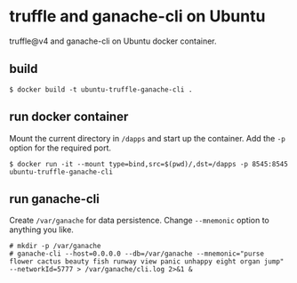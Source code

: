 # truffle and ganache-cli on Ubuntu

truffle@v4 and ganache-cli on Ubuntu docker container.

## build

```
$ docker build -t ubuntu-truffle-ganache-cli .
```

## run docker container

Mount the current directory in `/dapps` and start up the container.
Add the `-p` option for the required port.

```
$ docker run -it --mount type=bind,src=$(pwd)/,dst=/dapps -p 8545:8545 ubuntu-truffle-ganache-cli
```

## run ganache-cli

Create `/var/ganache` for data persistence.
Change `--mnemonic` option to anything you like.

```
# mkdir -p /var/ganache
# ganache-cli --host=0.0.0.0 --db=/var/ganache --mnemonic="purse flower cactus beauty fish runway view panic unhappy eight organ jump" --networkId=5777 > /var/ganache/cli.log 2>&1 &
```
